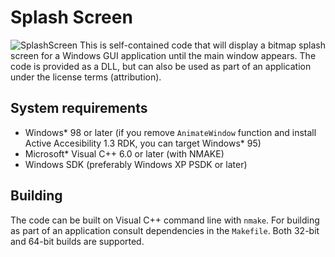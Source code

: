 # Splash Screen
![SplashScreen](https://ai4rei.net/sites/nn/share/splash.jpg)
This is self-contained code that will display a bitmap splash screen for a Windows GUI application until the main window appears. The code is provided as a DLL, but can also be used as part of an application under the license terms (attribution).

## System requirements
* Windows* 98 or later (if you remove `AnimateWindow` function and install Active Accesibility 1.3 RDK, you can target Windows* 95)
* Microsoft* Visual C++ 6.0 or later (with NMAKE)
* Windows SDK (preferably Windows XP PSDK or later)

## Building
The code can be built on Visual C++ command line with `nmake`. For building as part of an application consult dependencies in the `Makefile`. Both 32-bit and 64-bit builds are supported.
